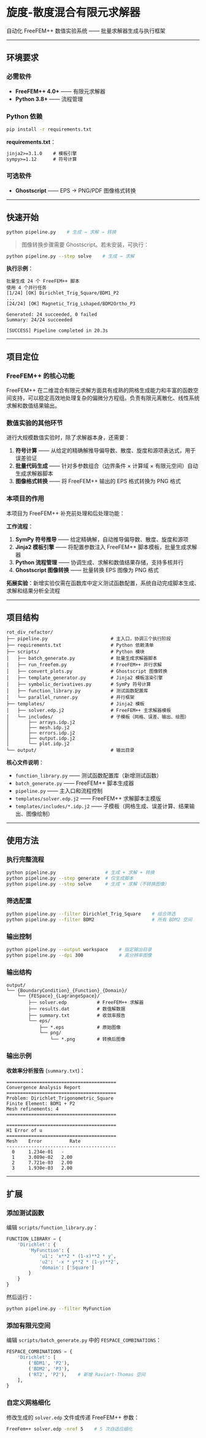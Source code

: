 # 旋度-散度混合有限元求解器

自动化 FreeFEM++ 数值实验系统 —— 批量求解器生成与执行框架

---

## 环境要求

### 必需软件

- **FreeFEM++ 4.0+** —— 有限元求解器
- **Python 3.8+** —— 流程管理

### Python 依赖

```bash
pip install -r requirements.txt
```

**requirements.txt**：
```txt
jinja2>=3.1.0    # 模板引擎
sympy>=1.12      # 符号计算
```

### 可选软件

- **Ghostscript** —— EPS → PNG/PDF 图像格式转换

---

## 快速开始

```bash
python pipeline.py    # 生成 → 求解 → 转换
```

> 图像转换步骤需要 Ghostscript。若未安装，可执行：

```bash
python pipeline.py --step solve    # 生成 → 求解
```

**执行示例**：
```text
批量生成 24 个 FreeFEM++ 脚本
使用 4 个并行任务
[1/24] [OK] Dirichlet_Trig_Square/BDM1_P2
...
[24/24] [OK] Magnetic_Trig_Lshaped/BDM2Ortho_P3

Generated: 24 succeeded, 0 failed
Summary: 24/24 succeeded

[SUCCESS] Pipeline completed in 20.3s
```

---

## 项目定位

### FreeFEM++ 的核心功能

FreeFEM++ 在二维混合有限元求解方面具有成熟的网格生成能力和丰富的函数空间支持，可以稳定高效地处理复杂的偏微分方程组。负责有限元离散化、线性系统求解和数值结果输出。

### 数值实验的其他环节

进行大规模数值实验时，除了求解器本身，还需要：

1. **符号计算** —— 从给定的精确解推导偏导数、散度、旋度和源项表达式，用于误差验证
2. **批量代码生成** —— 针对多参数组合（边界条件 × 计算域 × 有限元空间）自动生成求解器脚本
3. **图像格式转换** —— 将 FreeFEM++ 输出的 EPS 格式转换为 PNG 格式

### 本项目的作用

本项目为 FreeFEM++ 补充前处理和后处理功能：

**工作流程**：
1. **SymPy 符号推导** —— 给定精确解，自动推导偏导数、散度、旋度和源项
2. **Jinja2 模板引擎** —— 将配置参数注入 FreeFEM++ 脚本模板，批量生成求解器
3. **Python 流程管理** —— 协调生成、求解和数值结果存储，支持多核并行
4. **Ghostscript 图像转换** —— 批量转换 EPS 图像为 PNG 格式

**拓展实验**：新增实验仅需在函数库中定义测试函数配置，系统自动完成脚本生成、求解和结果分析全流程

---

## 项目结构

```
rot_div_refactor/
├── pipeline.py                       # 主入口，协调三个执行阶段
├── requirements.txt                  # Python 依赖清单
├── scripts/                          # Python 模块
│   ├── batch_generate.py             # 批量生成求解器脚本
│   ├── run_freefem.py                # FreeFEM++ 并行求解
│   ├── convert_plots.py              # Ghostscript 图像转换
│   ├── template_generator.py         # Jinja2 模板渲染引擎
│   ├── symbolic_derivatives.py       # SymPy 符号计算
│   ├── function_library.py           # 测试函数配置库
│   └── parallel_runner.py            # 并行框架
├── templates/                        # Jinja2 模板
│   ├── solver.edp.j2                 # FreeFEM++ 主求解器模板
│   └── includes/                     # 子模板（网格、误差、输出、绘图）
│       ├── arrays.idp.j2
│       ├── mesh.idp.j2
│       ├── errors.idp.j2
│       ├── output.idp.j2
│       └── plot.idp.j2
└── output/                           # 输出目录
```

**核心文件说明**：
- `function_library.py` —— 测试函数配置库（新增测试函数）
- `batch_generate.py` —— FreeFEM++ 脚本生成器
- `pipeline.py` —— 主入口和流程控制
- `templates/solver.edp.j2` —— FreeFEM++ 求解脚本主模版
- `templates/includes/*.idp.j2` —— 子模板（网格生成、误差计算、结果输出、图像绘制）

---

## 使用方法

### 执行完整流程

```bash
python pipeline.py                  # 生成 + 求解 + 转换
python pipeline.py --step generate  # 仅生成脚本
python pipeline.py --step solve     # 生成 + 求解（不转换图像）
```

### 筛选配置

```bash
python pipeline.py --filter Dirichlet_Trig_Square    # 组合筛选
python pipeline.py --filter BDM2                     # 所有 BDM2 空间
```

### 输出控制

```bash
python pipeline.py --output workspace    # 指定输出目录
python pipeline.py --dpi 300             # 高分辨率图像
```

### 输出结构

```
output/
└── {BoundaryCondition}_{Function}_{Domain}/
    └── {FESpace}_{LagrangeSpace}/
        ├── solver.edp           # FreeFEM++ 求解器
        ├── results.dat          # 数值解数据
        ├── summary.txt          # 收敛率报告
        └── eps/
            ├── *.eps            # 原始图像
            └── png/
                └── *.png        # 转换后图像
```

### 输出示例

**收敛率分析报告** (`summary.txt`)：
```
========================================
Convergence Analysis Report
========================================
Problem: Dirichlet_Trigonometric_Square
Finite Element: BDM1 + P2
Mesh refinements: 4
========================================

========================================
H1 Error of u
========================================
Mesh    Error          Rate
----------------------------------------
  0     1.234e-01   -
  1     3.089e-02   2.00
  2     7.721e-03   2.00
  3     1.930e-03   2.00
```

---

## 扩展

### 添加测试函数

编辑 `scripts/function_library.py`：

```python
FUNCTION_LIBRARY = {
    'Dirichlet': {
        'MyFunction': {
            'u1': 'x**2 * (1-x)**2 * y',
            'u2': '-x * y**2 * (1-y)**2',
            'domain': ['Square']
        }
    }
}
```

然后运行：
```bash
python pipeline.py --filter MyFunction
```

### 添加有限元空间

编辑 `scripts/batch_generate.py` 中的 `FESPACE_COMBINATIONS`：

```python
FESPACE_COMBINATIONS = {
    'Dirichlet': [
        ('BDM1', 'P2'),
        ('BDM2', 'P3'),
        ('RT2', 'P2'),    # 新增 Raviart-Thomas 空间
    ],
}
```

### 自定义网格细化

修改生成的 `solver.edp` 文件或传递 FreeFEM++ 参数：

```bash
FreeFem++ solver.edp -nref 5    # 5 次自适应细化
```